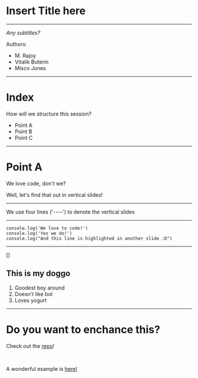# Insert Title here
****
*Any subtitles?*

Authors:
- M. Rajoy
- Vitalik Buterin
- Misco Jones

---

# Index

How will we structure this session?

- Point A
- Point B
- Point C

---

# Point A

We love code, don't we?

Well, let's find that out in vertical slides!

----

We use four lines ('----') to denote the vertical slides

----

```js[1-2|3]
console.log('We love to code!')
console.log('Yes we do!')
console.log("And this line is highlighted in another slide :D")
```

---
<!-- .slide: data-background="images/doggo.jpg" -->
[]

## This is my doggo

1. Goodest boy around
2. Doesn't like bol
3. Loves yogurt


---

# Do you want to enchance this?

Check out the [repo](https://github.com/webpro/reveal-md#usage)!

<br>

A wonderful example is [here!](https://github.com/mandieq/opf_learnings/blob/master/openpower_learnings.md?plain=1)